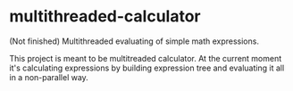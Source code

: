 # multithreaded-calculator
(Not finished) 
Multithreaded evaluating of simple math expressions.

This project is meant to be multitreaded calculator.
At the current moment it's calculating expressions by building expression tree and evaluating it all in a non-parallel way.

<!-- A school project for Distributed Systems and Parallel Computing class. -->
